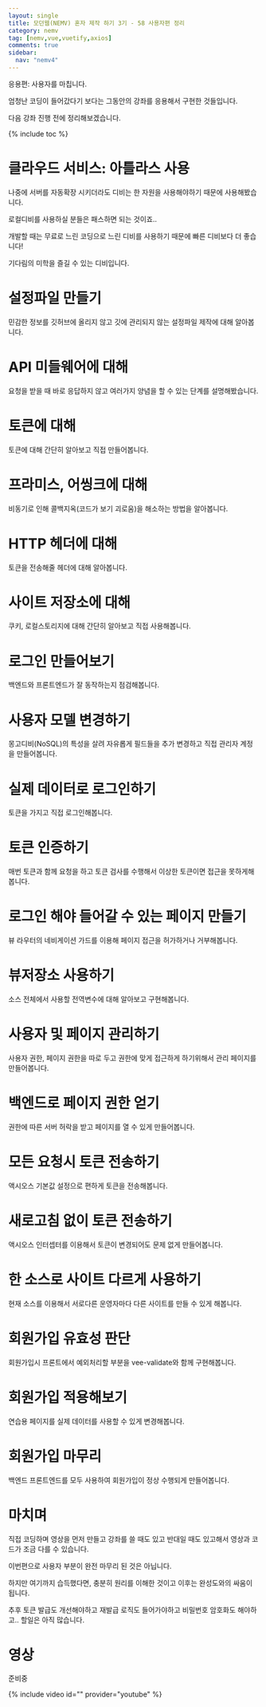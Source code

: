 ```yaml
---
layout: single
title: 모던웹(NEMV) 혼자 제작 하기 3기 - 58 사용자편 정리
category: nemv
tag: [nemv,vue,vuetify,axios]
comments: true
sidebar:
  nav: "nemv4"
---
```


응용편: 사용자를 마칩니다.

엄청난 코딩이 들어갔다기 보다는 그동안의 강좌를 응용해서 구현한 것들입니다.

다음 강좌 진행 전에 정리해보겠습니다.

{% include toc %}

# 클라우드 서비스: 아틀라스 사용

나중에 서버를 자동확장 시키더라도 디비는 한 자원을 사용해야하기 때문에 사용해봤습니다.

로컬디비를 사용하실 분들은 패스하면 되는 것이죠..

개발할 때는 무료로 느린 코딩으로 느린 디비를 사용하기 때문에 빠른 디비보다 더 좋습니다!

기다림의 미학을 즐길 수 있는 디비입니다. 

# 설정파일 만들기

민감한 정보를 깃허브에 올리지 않고 깃에 관리되지 않는 설정파일 제작에 대해 알아봅니다.

# API 미들웨어에 대해

요청을 받을 때 바로 응답하지 않고 여러가지 양념을 할 수 있는 단계를 설명해봤습니다.

# 토큰에 대해

토큰에 대해 간단히 알아보고 직접 만들어봅니다.

# 프라미스, 어씽크에 대해

비동기로 인해 콜백지옥(코드가 보기 괴로움)을 해소하는 방법을 알아봅니다.

# HTTP 헤더에 대해

토큰을 전송해줄 헤더에 대해 알아봅니다.

# 사이트 저장소에 대해

쿠키, 로컬스토리지에 대해 간단히 알아보고 직접 사용해봅니다.

# 로그인 만들어보기

백엔드와 프론트엔드가 잘 동작하는지 점검해봅니다.

# 사용자 모델 변경하기

몽고디비(NoSQL)의 특성을 살려 자유롭게 필드들을 추가 변경하고 직접 관리자 계정을 만들어봅니다.

# 실제 데이터로 로그인하기

토큰을 가지고 직접 로그인해봅니다.

# 토큰 인증하기

매번 토큰과 함께 요청을 하고 토큰 검사를 수행해서 이상한 토큰이면 접근을 못하게해봅니다.

# 로그인 해야 들어갈 수 있는 페이지 만들기

뷰 라우터의 네비게이션 가드를 이용해 페이지 접근을 허가하거나 거부해봅니다.

# 뷰저장소 사용하기

소스 전체에서 사용할 전역변수에 대해 알아보고 구현해봅니다.

# 사용자 및 페이지 관리하기

사용자 권한, 페이지 권한을 따로 두고 권한에 맞게 접근하게 하기위해서 관리 페이지를 만들어봅니다.

# 백엔드로 페이지 권한 얻기

권한에 따른 서버 허락을 받고 페이지를 열 수 있게 만들어봅니다.

# 모든 요청시 토큰 전송하기

액시오스 기본값 설정으로 편하게 토큰을 전송해봅니다.

# 새로고침 없이 토큰 전송하기

액시오스 인터셉터를 이용해서 토큰이 변경되어도 문제 없게 만들어봅니다.

# 한 소스로 사이트 다르게 사용하기

현재 소스를 이용해서 서로다른 운영자마다 다른 사이트를 만들 수 있게 해봅니다.

# 회원가입 유효성 판단

회원가입시 프론트에서 예외처리할 부분을 vee-validate와 함께 구현해봅니다.

# 회원가입 적용해보기

연습용 페이지를 실제 데이터를 사용할 수 있게 변경해봅니다.

# 회원가입 마무리

백엔드 프론트엔드를 모두 사용하여 회원가입이 정상 수행되게 만들어봅니다.

# 마치며

직접 코딩하며 영상을 먼저 만들고 강좌를 쓸 때도 있고 반대일 때도 있고해서 영상과 코드가 조금 다를 수 있습니다.

이번편으로 사용자 부분이 완전 마무리 된 것은 아닙니다.

하지만 여기까지 습득했다면, 충분히 원리를 이해한 것이고 이후는 완성도와의 싸움이 됩니다.

추후 토큰 발급도 개선해야하고 재발급 로직도 들어가야하고 비밀번호 암호화도 해야하고.. 할일은 아직 많습니다.

# 영상

준비중

{% include video id="" provider="youtube" %}   



